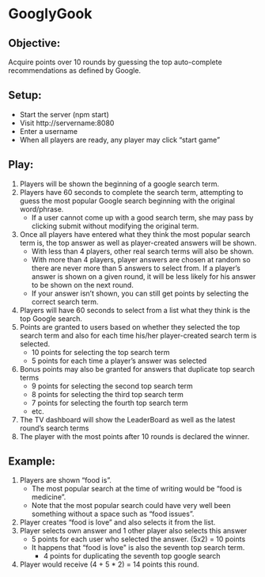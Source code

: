 # GooglyGook

## Objective:
Acquire points over 10 rounds by guessing the top auto-complete recommendations as defined by Google.  

## Setup:
* Start the server (npm start)
* Visit http://servername:8080
* Enter a username
* When all players are ready, any player may click “start game”

## Play:
1. Players will be shown the beginning of a google search term.    
1. Players have 60 seconds to complete the search term, attempting to guess the most popular Google search beginning with the original word/phrase.
   * If a user cannot come up with a good search term, she may pass by clicking submit without modifying the original term.
1. Once all players have entered what they think the most popular search term is, the top answer as well as player-created answers will be shown.
   * With less than 4 players, other real search terms will also be shown.  
   * With more than 4 players, player answers are chosen at random so there are never more than 5 answers to select from. If a player’s answer is shown on a given round, it will be less likely for his answer to be shown on the next round.
   * If your answer isn’t shown, you can still get points by selecting the correct search term.  
1. Players will have 60 seconds to select from a list what they think is the top Google search.
1. Points are granted to users based on whether they selected the top search term and also for each time his/her player-created search term is selected.
   * 10 points for selecting the top search term
   * 5 points for each time a player’s answer was selected
1. Bonus points may also be granted for answers that duplicate top search terms
   * 9 points for selecting the second top search term
   * 8 points for selecting the third top search term
   * 7 points for selecting the fourth top search term
   * etc.
1. The TV dashboard will show the LeaderBoard as well as the latest round’s search terms
1. The player with the most points after 10 rounds is declared the winner.

## Example:
1. Players are shown “food is”.
   * The most popular search at the time of writing  would be “food is medicine”.  
   * Note that the most popular search could have very well been something without a space such as “food issues”.  
1. Player creates “food is love” and also selects it from the list.
1. Player selects own answer and 1 other player also selects this answer
   * 5 points for each user who selected the answer. (5x2) = 10 points
   * It happens that “food is love" is also the seventh top search term.
      * 4 points for duplicating the seventh top google search
1. Player would receive (4 + 5 * 2) = 14 points this round.
